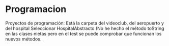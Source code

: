 # Programacion
Proyectos de programación:
Está la carpeta del videoclub, del aeropuerto y del hospital
Seleccionar HospitalAbstracto
(No he hecho el método toString en las clases nietas pero en el test se puede comprobar que funcionan los nuevos métodos.
